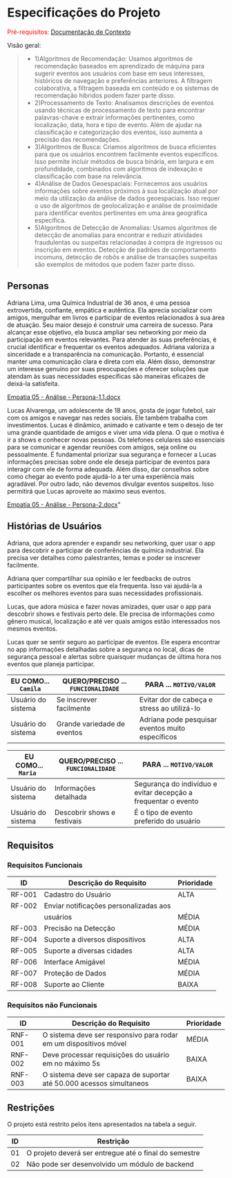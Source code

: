 # Especificações do Projeto

<span style="color:red">Pré-requisitos: <a href="1-Documentação de Contexto.md"> Documentação de Contexto</a></span>

Visão geral:

> - 1)Algoritmos de Recomendação: Usamos algoritmos de recomendação baseados em aprendizado de máquina para sugerir eventos aos usuários com base em seus interesses, históricos de navegação e preferências anteriores. A filtragem colaborativa, a filtragem baseada em conteúdo e os sistemas de recomendação híbridos podem fazer parte disso. 
> - 2)Processamento de Texto: Analisamos descrições de eventos usando técnicas de processamento de texto para encontrar palavras-chave e extrair informações pertinentes, como localização, data, hora e tipo de evento. Além de ajudar na classificação e categorização dos eventos, isso aumenta a precisão das recomendações.
> - 3)Algoritmos de Busca: Criamos algoritmos de busca eficientes para que os usuários encontrem facilmente eventos específicos. Isso permite incluir métodos de busca binária, em largura e em profundidade, combinados com algoritmos de indexação e classificação com base na relevância. 
> - 4)Análise de Dados Geoespaciais: Fornecemos aos usuários informações sobre eventos próximos à sua localização atual por meio da utilização da análise de dados geoespaciais. Isso requer o uso de algoritmos de geolocalização e análise de proximidade para identificar eventos pertinentes em uma área geográfica específica. 
> - 5)Algoritmos de Detecção de Anomalias: Usamos algoritmos de detecção de anomalias para encontrar e reduzir atividades fraudulentas ou suspeitas relacionadas à compra de ingressos ou inscrição em eventos. Detecção de padrões de comportamento incomuns, detecção de robôs e análise de transações suspeitas são exemplos de métodos que podem fazer parte disso.


## Personas

Adriana Lima, uma Química Industrial de 36 anos, é uma pessoa extrovertida, confiante, empática e autêntica. Ela aprecia socializar com amigos, mergulhar em livros e participar de eventos relacionados à sua área de atuação. Seu maior desejo é construir uma carreira de sucesso. Para alcançar esse objetivo, ela busca ampliar seu networking por meio da participação em eventos relevantes. Para atender às suas preferências, é crucial identificar e frequentar os eventos adequados. Adriana valoriza a sinceridade e a transparência na comunicação. Portanto, é essencial manter uma comunicação clara e direta com ela. Além disso, demonstrar um interesse genuíno por suas preocupações e oferecer soluções que atendam às suas necessidades específicas são maneiras eficazes de deixá-la satisfeita.

[Empatia 05 - Análise - Persona-1.1.docx](https://github.com/ICEI-PUC-Minas-PBR-SI/pbr-si-2024-1-1-ti-aw-t1-aicheck/files/15055725/Empatia.05.-.Analise.-.Persona-1.1.docx)

Lucas Alvarenga, um adolescente de 18 anos, gosta de jogar futebol, sair com os amigos e navegar nas redes sociais. Ele também trabalha com investimentos. Lucas é dinâmico, animado e cativante e tem o desejo de ter uma grande quantidade de amigos e viver uma vida plena. O que o motiva é ir a shows e conhecer novas pessoas. Os telefones celulares são essenciais para se comunicar e agendar reuniões com amigos, seja online ou pessoalmente. É fundamental priorizar sua segurança e fornecer a Lucas informações precisas sobre onde ele deseja participar de eventos para interagir com ele de forma adequada. Além disso, dar conselhos sobre como chegar ao evento pode ajudá-lo a ter uma experiência mais agradável. Por outro lado, não devemos divulgar eventos suspeitos. Isso permitirá que Lucas aproveite ao máximo seus eventos.


[Empatia 05 - Análise - Persona-2.docx](https://github.com/ICEI-PUC-Minas-PBR-SI/pbr-si-2024-1-1-ti-aw-t1-aicheck/files/15055754/Empatia.05.-.Analise.-.Persona-2.docx)"

## Histórias de Usuários

Adriana, que adora aprender e expandir seu networking, quer usar o app para descobrir e participar de conferências de química industrial. Ela precisa ver detalhes como palestrantes, temas e poder se inscrever facilmente.

Adriana quer compartilhar sua opinião e ler feedbacks de outros participantes sobre os eventos que ela frequenta. Isso vai ajudá-la a escolher os melhores eventos para suas necessidades profissionais.

Lucas, que adora música e fazer novas amizades, quer usar o app para descobrir shows e festivais perto dele. Ele precisa de informações como gênero musical, localização e até ver quais amigos estão interessados nos mesmos eventos.

Lucas quer se sentir seguro ao participar de eventos. Ele espera encontrar no app informações detalhadas sobre a segurança no local, dicas de segurança pessoal e alertas sobre quaisquer mudanças de última hora nos eventos que planeja participar.

|EU COMO... `Camila` | QUERO/PRECISO ... `FUNCIONALIDADE`       |PARA ... `MOTIVO/VALOR`                                                           |
|--------------------|------------------------------------------|----------------------------------------------------------------------------------|
|Usuário do sistema  | Se inscrever facilmente                  | Evitar dor de cabeça e stress ao utilizá-lo                                      |
|Usuário do sistema  | Grande variedade de eventos              | Adriana pode pesquisar eventos muito específicos                                 |


|EU COMO... `Maria ` | QUERO/PRECISO ... `FUNCIONALIDADE`       |PARA ... `MOTIVO/VALOR`                                                           |
|--------------------|------------------------------------------|----------------------------------------------------------------------------------|
|Usuário do sistema  | Informações detalhada                    | Segurança do indivíduo e evitar decepção a frequentar o evento                   |
|Usuário do sistema  | Descobrir shows e festivais              | É o tipo de evento preferido do usuário                                          |


## Requisitos

### Requisitos Funcionais

|ID    | Descrição do Requisito  | Prioridade |
|------|------------------------------------------|-------|
|RF-001| Cadastro do Usuário                      | ALTA  | 
|RF-002| Enviar notificações personalizadas aos 
|      |usuários                                  | MÉDIA |
|RF-003| Precisão na Detecção                     | MÉDIA |
|RF-004| Suporte a diversos dispositivos          | ALTA  |
|RF-005| Suporte a diversas cidades               | ALTA  |
|RF-006| Interface Amigável                       | MÉDIA |
|RF-007| Proteção de Dados                        | MÉDIA |
|RF-008| Suporte ao Cliente                       | BAIXA |

### Requisitos não Funcionais

|ID     | Descrição do Requisito  |Prioridade |
|-------|-------------------------|----|
|RNF-001| O sistema deve ser responsivo para rodar em um dispositivos móvel    |  MÉDIA | 
|RNF-002| Deve processar requisições do usuário em no máximo 5s                |  BAIXA |
|RNF-003| O sistema deve ser capaza de suportar até 50.000 acessos simultaneos |  BAIXA | 

## Restrições

O projeto está restrito pelos itens apresentados na tabela a seguir.

|ID| Restrição                                             |
|--|-------------------------------------------------------|
|01| O projeto deverá ser entregue até o final do semestre |
|02| Não pode ser desenvolvido um módulo de backend        |
